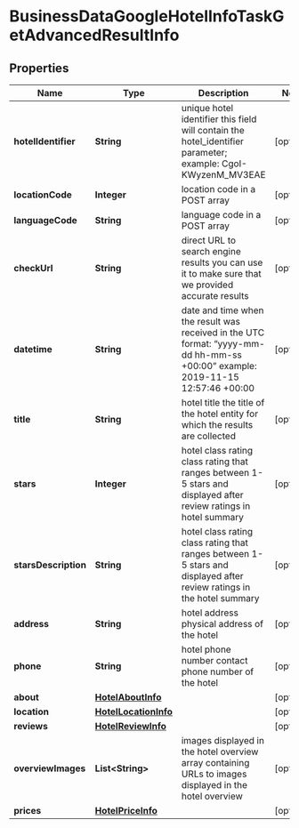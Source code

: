 

# BusinessDataGoogleHotelInfoTaskGetAdvancedResultInfo


## Properties

| Name | Type | Description | Notes |
|------------ | ------------- | ------------- | -------------|
|**hotelIdentifier** | **String** | unique hotel identifier this field will contain the hotel_identifier parameter; example: CgoI-KWyzenM_MV3EAE |  [optional] |
|**locationCode** | **Integer** | location code in a POST array |  [optional] |
|**languageCode** | **String** | language code in a POST array |  [optional] |
|**checkUrl** | **String** | direct URL to search engine results you can use it to make sure that we provided accurate results |  [optional] |
|**datetime** | **String** | date and time when the result was received in the UTC format: “yyyy-mm-dd hh-mm-ss +00:00” example: 2019-11-15 12:57:46 +00:00 |  [optional] |
|**title** | **String** | hotel title the title of the hotel entity for which the results are collected |  [optional] |
|**stars** | **Integer** | hotel class rating class rating that ranges between 1-5 stars and displayed after review ratings in hotel summary |  [optional] |
|**starsDescription** | **String** | hotel class rating class rating that ranges between 1-5 stars and displayed after review ratings in the hotel summary |  [optional] |
|**address** | **String** | hotel address physical address of the hotel |  [optional] |
|**phone** | **String** | hotel phone number contact phone number of the hotel |  [optional] |
|**about** | [**HotelAboutInfo**](HotelAboutInfo.md) |  |  [optional] |
|**location** | [**HotelLocationInfo**](HotelLocationInfo.md) |  |  [optional] |
|**reviews** | [**HotelReviewInfo**](HotelReviewInfo.md) |  |  [optional] |
|**overviewImages** | **List&lt;String&gt;** | images displayed in the hotel overview array containing URLs to images displayed in the hotel overview |  [optional] |
|**prices** | [**HotelPriceInfo**](HotelPriceInfo.md) |  |  [optional] |



